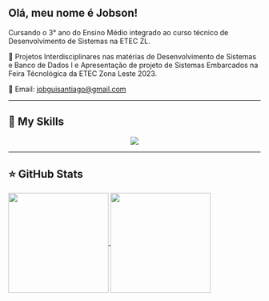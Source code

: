 ## Olá, meu nome é Jobson!

Cursando o 3° ano do Ensino Médio integrado ao curso técnico de Desenvolvimento de Sistemas na ETEC ZL.

🔭 Projetos Interdisciplinares nas matérias de Desenvolvimento de Sistemas e Banco de Dados I e Apresentação de projeto de Sistemas Embarcados na Feira Técnológica da ETEC Zona Leste 2023.

💬 Email: jobguisantiago@gmail.com

---

## 🚀 My Skills

<p align="center">
    <a href="https://skillicons.dev">
      <img src="https://skillicons.dev/icons?i=html,css,js,java,php,laravel,sqlite,bootstrap" />
    </a>
  </p>

---

## ⭐ GitHub Stats

<a href="https://github.com/anuraghazra/github-readme-stats">
  <img height="200" align="center" src="https://github-readme-stats.vercel.app/api?username=JobsonSantiago&show_icons=true&theme=radical" />
</a>
<a href="https://github.com/anuraghazra/convoychat">
  <img height="200" align="center" src="https://github-readme-stats.vercel.app/api/top-langs/?username=JobsonSantiago&layout=compact&show_icons=true&theme=radical&langs_count=8&card_width=320" />
</a>





</a>

